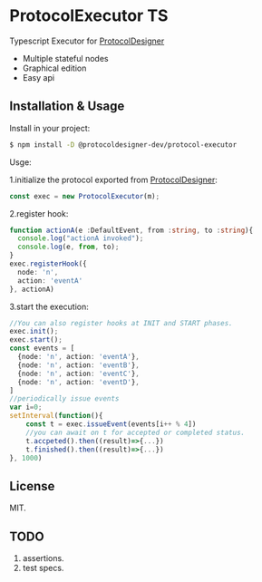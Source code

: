 # ProtocolExecutor TS

Typescript Executor for [ProtocolDesigner](https://protocoldesigner.dev)  

- Multiple stateful nodes
- Graphical edition
- Easy api

## Installation & Usage

Install in your project:

```bash
$ npm install -D @protocoldesigner-dev/protocol-executor
```

Usge:

1.initialize the protocol exported from [ProtocolDesigner](https://protocoldesigner.dev):
```typescript
const exec = new ProtocolExecutor(m);
```

2.register hook:
```typescript
function actionA(e :DefaultEvent, from :string, to :string){
  console.log("actionA invoked");
  console.log(e, from, to);
}
exec.registerHook({
  node: 'n',
  action: 'eventA'
}, actionA)
```

3.start the execution:
```typescript
//You can also register hooks at INIT and START phases.  
exec.init();
exec.start();
const events = [
  {node: 'n', action: 'eventA'},
  {node: 'n', action: 'eventB'},
  {node: 'n', action: 'eventC'},
  {node: 'n', action: 'eventD'},
]
//periodically issue events
var i=0;
setInterval(function(){
    const t = exec.issueEvent(events[i++ % 4])
    //you can await on t for accepted or completed status.
    t.accpeted().then((result)=>{...})
    t.finished().then((result)=>{...})
}, 1000)

```



## License

MIT.

## TODO

1. assertions.
2. test specs.

